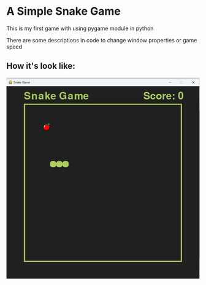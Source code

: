 # A Simple Snake Game 

This is my first game with using pygame module in python 

There are some descriptions in code to change window properties or game speed 

## How it's look like: 

![Game](game.png)